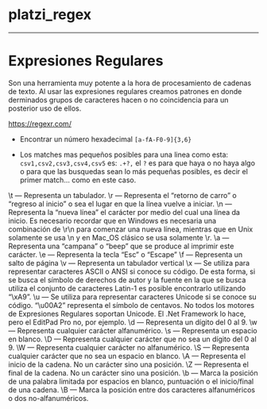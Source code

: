 # platzi_regex
***
# Expresiones Regulares

Son una herramienta muy potente a la hora de procesamiento de cadenas de texto. Al usar las expresiones regulares creamos patrones en donde derminados grupos de caracteres hacen o no coincidencia para un posterior uso de ellos.

https://regexr.com/


* Encontrar un número hexadecimal `[a-fA-F0-9]{3,6}`

* Los matches mas pequeños posibles para una linea como esta:
`csv1,csv2,csv3,csv4,csv5` es: `.+?,` el `?` es para que haya o no haya algo o para que las busquedas sean lo más pequeñas posibles, es decir el primer match... como en este caso.

\t — Representa un tabulador.
\r — Representa el “retorno de carro” o “regreso al inicio” o sea el lugar en que la línea vuelve a iniciar.
\n — Representa la “nueva línea” el carácter por medio del cual una línea da inicio. Es necesario recordar que en Windows es necesaria una combinación de \r\n para comenzar una nueva línea, mientras que en Unix solamente se usa \n y en Mac_OS clásico se usa solamente \r.
\a — Representa una “campana” o “beep” que se produce al imprimir este carácter.
\e — Representa la tecla “Esc” o “Escape”
\f — Representa un salto de página
\v — Representa un tabulador vertical
\x — Se utiliza para representar caracteres ASCII o ANSI si conoce su código. De esta forma, si se busca el símbolo de derechos de autor y la fuente en la que se busca utiliza el conjunto de caracteres Latin-1 es posible encontrarlo utilizando “\xA9”.
\u — Se utiliza para representar caracteres Unicode si se conoce su código. “\u00A2” representa el símbolo de centavos. No todos los motores de Expresiones Regulares soportan Unicode. El .Net Framework lo hace, pero el EditPad Pro no, por ejemplo.
\d — Representa un dígito del 0 al 9.
\w — Representa cualquier carácter alfanumérico.
\s — Representa un espacio en blanco.
\D — Representa cualquier carácter que no sea un dígito del 0 al 9.
\W — Representa cualquier carácter no alfanumérico.
\S — Representa cualquier carácter que no sea un espacio en blanco.
\A — Representa el inicio de la cadena. No un carácter sino una posición.
\Z — Representa el final de la cadena. No un carácter sino una posición.
\b — Marca la posición de una palabra limitada por espacios en blanco, puntuación o el inicio/final de una cadena.
\B — Marca la posición entre dos caracteres alfanuméricos o dos no-alfanuméricos.
